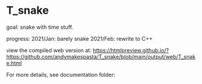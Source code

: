 # T_snake
goal: snake with time stuff.

progress: 
2021/Jan: barely snake
2021/Feb: rewrite to C++

view the compiled web version at:
https://htmlpreview.github.io/?https://github.com/andymakespasta/T_snake/blob/main/output/web/T_snake.html

For more details, see documentation folder:
